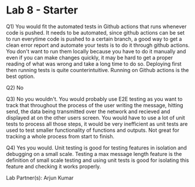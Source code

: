 # Lab 8 - Starter

Q1) You would fit the automated tests in Github actions that runs whenever code is pushed. It needs to be automated, since github actions can be set to run everytime code is pushed to a certain branch, a good way to get a clean error report and automate your tests is to do it through github actions. You don't want to run them locally because you have to do it manually and even if you can make changes quickly, it may be hard to get a proper reading of what was wrong and take a long time to do so. Deploying first then running tests is quite counterintuitive. Running on Github actions is the best option. 

Q2) No

Q3) No you wouldn't. You would probably use E2E testing as you want to track that throughout the process of the user writing the message, hitting send, the data being transmitted over the network and recieved and displayed at on the other users screen. You would have to use a lot of unit tests to process all those steps, it would be very inefficient as unit tests are used to test smaller functionality of functions and outputs. Not great for tracking a whole process from start to finish. 

Q4) Yes you would. Unit testing is good for testing features in isolation and debugging on a small scale. Testing a max message length feature is the definition of small scale testing and using unit tests is good for isolating this feature and checking it works properly. 

Lab Partner(s): Arjun Kumar

